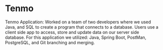 # Tenmo

Tenmo Application: 
 Worked on a team of two developers where we used Java, and SQL to create a program that connects to a database. Users use a client side app to access, 
store and update data on our server side database. For this application we utilized: Java, Spring Boot, PostMan, PostgreSQL, and Git branching and merging.   
